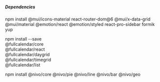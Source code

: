 ##### Dependencies

npm install @mui/icons-material react-router-dom@6 @mui/x-data-grid @mui/material @emotion/react @emotion/styled react-pro-sidebar formik yup

npm install --save \
  @fullcalendar/core \
  @fullcalendar/react \
  @fullcalendar/daygrid \
  @fullcalendar/timegrid \
  @fullcalendar/list 

npm install @nivo/core @nivo/pie @nivo/line @nivo/bar @nivo/geo